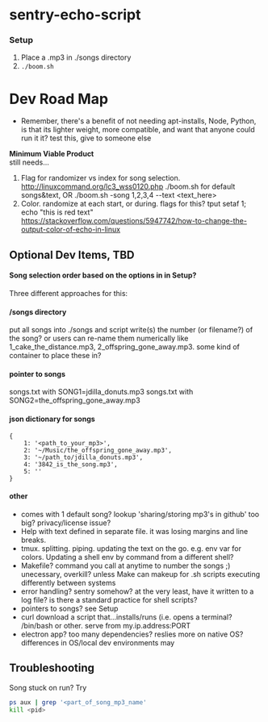 # sentry-echo-script

### Setup
1. Place a .mp3 in ./songs directory
2. `./boom.sh`

# Dev Road Map
- Remember, there's a benefit of not needing apt-installs, Node, Python, is that its lighter weight, more compatible, and want that anyone could run it it? test this, give to someone else  

**Minimum Viable Product**  
still needs...
1. Flag for randomizer vs index for song selection. http://linuxcommand.org/lc3_wss0120.php ./boom.sh for default songs&text, OR ./boom.sh -song 1,2,3,4 --text <text_here>
2. Color. randomize at each start, or during. flags for this? tput setaf 1; echo "this is red text" https://stackoverflow.com/questions/5947742/how-to-change-the-output-color-of-echo-in-linux

## Optional Dev Items, TBD
#### Song selection order based on the options in in Setup?
Three different approaches for this:
#### /songs directory
put all songs into ./songs and script write(s) the number (or filename?) of the song? or users can re-name them numerically like 1_cake_the_distance.mp3, 2_offspring_gone_away.mp3. some kind of container to place these in?
#### pointer to songs
songs.txt with SONG1=jdilla_donuts.mp3
songs.txt with SONG2=the_offspring_gone_away.mp3
#### json dictionary for songs
```
{
    1: '<path_to_your_mp3>',
    2: '~/Music/the_offspring_gone_away.mp3',
    3: '~/path_to/jdilla_donuts.mp3',
    4: '3842_is_the_song.mp3',
    5: ''
}
```
#### other
- comes with 1 default song? lookup 'sharing/storing mp3's in github' too big? privacy/license issue?  
- Help with text defined in separate file. it was losing margins and line breaks.  
- tmux. splitting. piping. updating the text on the go. e.g. env var for colors. Updating a shell env by command from a different shell?  
- Makefile? command you call at anytime to number the songs ;) unecessary, overkill? unless Make can makeup for .sh scripts executing differently between systems  
- error handling? sentry somehow? at the very least, have it written to a log file? is there a standard practice for shell scripts?  
- pointers to songs? see Setup
- curl download a script that...installs/runs (i.e. opens a terminal? /bin/bash or other. serve from my.ip.address:PORT
- electron app? too many dependencies? reslies more on native OS? differences in OS/local dev environments may

## Troubleshooting
Song stuck on run? Try
``` bash
ps aux | grep '<part_of_song_mp3_name'
kill <pid>
```
